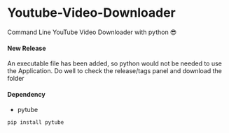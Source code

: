 # Youtube-Video-Downloader
Command Line YouTube Video Downloader with python 😎

#### New Release
An executable file has been added, so python would not be needed to use the Application. Do well to check the release/tags panel and download the folder

#### Dependency

* pytube
```
pip install pytube
```
